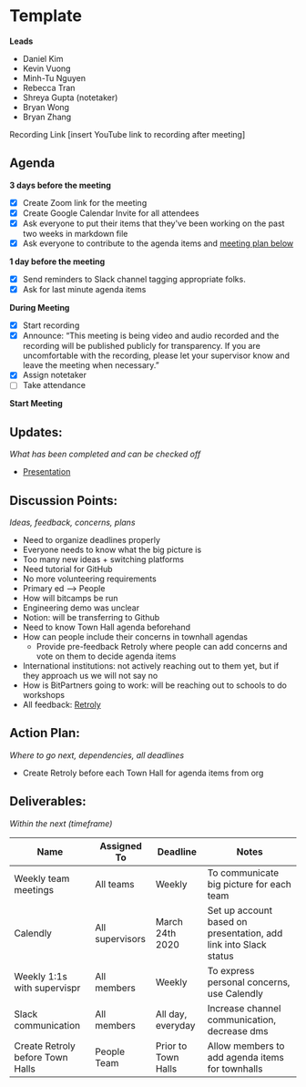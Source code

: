 # Template
**Leads**
* Daniel Kim
* Kevin Vuong
* Minh-Tu Nguyen
* Rebecca Tran
* Shreya Gupta (notetaker)
* Bryan Wong
* Bryan Zhang

Recording Link
[insert YouTube link to recording after meeting]

## Agenda
**3 days before the meeting**
- [x] Create Zoom link for the meeting
- [x] Create Google Calendar Invite for all attendees
- [x] Ask everyone to put their items that they've been working on the past two weeks in markdown file
- [x] Ask everyone to contribute to the agenda items and [meeting plan below](https://github.com/shreyagupta98/people/blob/master/meeting_template.md#updates)

**1 day before the meeting**
- [x] Send reminders to Slack channel tagging appropriate folks. 
- [x] Ask for last minute agenda items

**During Meeting**
- [x] Start recording
- [x] Announce:
“This meeting is being video and audio recorded and the recording will be published publicly for transparency. If you are uncomfortable with the recording, please let your supervisor know and leave the meeting when necessary.”
- [x] Assign notetaker
- [ ] Take attendance

**Start Meeting**

## Updates:
*What has been completed and can be checked off*
* [Presentation](https://docs.google.com/presentation/d/1lJeX8oSGiOiP1X763FyfsgmLmbDML-yno4Ro4fK8QrM/edit#slide=id.g81be87a2a1_0_33)

## Discussion Points:
*Ideas, feedback, concerns, plans*
* Need to organize deadlines properly
* Everyone needs to know what the big picture is
* Too many new ideas + switching platforms
* Need tutorial for GitHub
* No more volunteering requirements
* Primary ed --> People
* How will bitcamps be run
* Engineering demo was unclear
* Notion: will be transferring to Github
* Need to know Town Hall agenda beforehand
* How can people include their concerns in townhall agendas
  * Provide pre-feedback Retroly where people can add concerns and vote on them to decide agenda items
* International institutions: not actively reaching out to them yet, but if they approach us we will not say no
* How is BitPartners going to work: will be reaching out to schools to do workshops
* All feedback: [Retroly](https://retroly.io/boards/f5e055f3-d4b7-4031-879e-dbc3c0a96b5d)

## Action Plan:
*Where to go next, dependencies, all deadlines*
* Create Retroly before each Town Hall for agenda items from org

## Deliverables:
*Within the next (timeframe)*

Name  | Assigned To | Deadline | Notes
------|-------------|----------|------
Weekly team meetings | All teams | Weekly | To communicate big picture for each team
Calendly | All supervisors | March 24th 2020 | Set up account based on presentation, add link into Slack status
Weekly 1:1s with supervispr | All members | Weekly | To express personal concerns, use Calendly
Slack communication | All members | All day, everyday | Increase channel communication, decrease dms
Create Retroly before Town Halls | People Team | Prior to Town Halls | Allow members to add agenda items for townhalls
